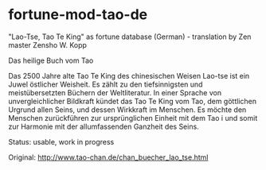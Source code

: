 fortune-mod-tao-de
==================

"Lao-Tse, Tao Te King" as fortune database (German) - translation by Zen master Zensho W. Kopp

Das heilige Buch vom Tao

Das 2500 Jahre alte Tao Te King des chinesischen Weisen Lao-tse ist ein Juwel östlicher Weisheit. 
Es zählt zu den tiefsinnigsten und meistübersetzten Büchern der Weltliteratur. 
In einer Sprache von unvergleichlicher Bildkraft kündet das Tao Te King vom Tao, 
dem göttlichen Urgrund allen Seins, und dessen Wirkkraft im Menschen. 
Es möchte den Menschen zurückführen zur ursprünglichen Einheit mit dem Tao i
und somit zur Harmonie mit der allumfassenden Ganzheit des Seins.

Status: usable, work in progress

Original:
http://www.tao-chan.de/chan_buecher_lao_tse.html
